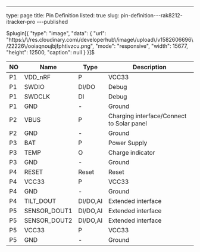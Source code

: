 ---
type: page
title: Pin Definition
listed: true
slug: pin-definition---rak8212-itracker-pro
---published

$plugin[{
    "type": "image",
    "data": {
        "url": "https:\/\/res.cloudinary.com\/developerhub\/image\/upload\/v1582606696\/22226\/ooiaqnoujbjfphtivzcu.png",
        "mode": "responsive",
        "width": 15677,
        "height": 12500,
        "caption": null
    }
}]$

| **NO** | **Name** | **Type** | **Description** | 
| ---- | ---- | ---- | ---- | 
| P1 | VDD_nRF | P | VCC33 | 
| P1 | SWDIO | DI/DO | Debug | 
| P1 | SWDCLK | DI | Debug | 
| P1 | GND | - | Ground | 
| P2 | VBUS | P | Charging interface/Connect to Solar panel | 
| P2 | GND | - | Ground | 
| P3 | BAT | P | Power Supply | 
| P3 | TEMP | O | Charge indicator | 
| P3 | GND | - | Ground | 
| P4 | RESET | Reset | Reset | 
| P4 | VCC33 | P | VCC33 | 
| P4 | GND | - | Ground | 
| P4 | TILT_DOUT | DI/DO,AI | Extended interface | 
| P5 | SENSOR_DOUT1 | DI/DO,AI | Extended interface | 
| P5 | SENSOR_DOUT2 | DI/DO,AI | Extended interface | 
| P5 | VCC33 | P | VCC33 | 
| P5 | GND | - | Ground | 


